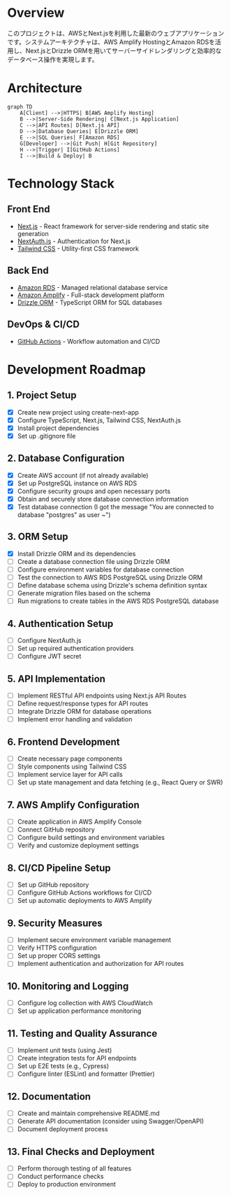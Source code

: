# Overview

このプロジェクトは、AWSとNext.jsを利用した最新のウェブアプリケーションです。システムアーキテクチャは、AWS Amplify HostingとAmazon RDSを活用し、Next.jsとDrizzle ORMを用いてサーバーサイドレンダリングと効率的なデータベース操作を実現します。

# Architecture

```mermaid
graph TD
    A[Client] -->|HTTPS| B[AWS Amplify Hosting]
    B -->|Server-Side Rendering| C[Next.js Application]
    C -->|API Routes| D[Next.js API]
    D -->|Database Queries| E[Drizzle ORM]
    E -->|SQL Queries| F[Amazon RDS]
    G[Developer] -->|Git Push| H[Git Repository]
    H -->|Trigger| I[GitHub Actions]
    I -->|Build & Deploy| B
```

# Technology Stack

## Front End

- [Next.js](https://nextjs.org) - React framework for server-side rendering and static site generation
- [NextAuth.js](https://next-auth.js.org) - Authentication for Next.js
- [Tailwind CSS](https://tailwindcss.com) - Utility-first CSS framework

## Back End

- [Amazon RDS](https://aws.amazon.com/rds) - Managed relational database service
- [Amazon Amplify](https://aws.amazon.com/amplify) - Full-stack development platform
- [Drizzle ORM](https://orm.drizzle.team) - TypeScript ORM for SQL databases

## DevOps & CI/CD

- [GitHub Actions](https://github.com/features/actions) - Workflow automation and CI/CD

# Development Roadmap

## 1. Project Setup

- [x] Create new project using create-next-app
- [x] Configure TypeScript, Next.js, Tailwind CSS, NextAuth.js
- [x] Install project dependencies
- [x] Set up .gitignore file

## 2. Database Configuration

- [x] Create AWS account (if not already available)
- [x] Set up PostgreSQL instance on AWS RDS
- [x] Configure security groups and open necessary ports
- [x] Obtain and securely store database connection information
- [x] Test database connection (I got the message "You are connected to database "postgres" as user ~")

## 3. ORM Setup

- [x] Install Drizzle ORM and its dependencies
- [ ] Create a database connection file using Drizzle ORM
- [ ] Configure environment variables for database connection
- [ ] Test the connection to AWS RDS PostgreSQL using Drizzle ORM
- [ ] Define database schema using Drizzle's schema definition syntax
- [ ] Generate migration files based on the schema
- [ ] Run migrations to create tables in the AWS RDS PostgreSQL database

## 4. Authentication Setup

- [ ] Configure NextAuth.js
- [ ] Set up required authentication providers
- [ ] Configure JWT secret

## 5. API Implementation

- [ ] Implement RESTful API endpoints using Next.js API Routes
- [ ] Define request/response types for API routes
- [ ] Integrate Drizzle ORM for database operations
- [ ] Implement error handling and validation

## 6. Frontend Development

- [ ] Create necessary page components
- [ ] Style components using Tailwind CSS
- [ ] Implement service layer for API calls
- [ ] Set up state management and data fetching (e.g., React Query or SWR)

## 7. AWS Amplify Configuration

- [ ] Create application in AWS Amplify Console
- [ ] Connect GitHub repository
- [ ] Configure build settings and environment variables
- [ ] Verify and customize deployment settings

## 8. CI/CD Pipeline Setup

- [ ] Set up GitHub repository
- [ ] Configure GitHub Actions workflows for CI/CD
- [ ] Set up automatic deployments to AWS Amplify

## 9. Security Measures

- [ ] Implement secure environment variable management
- [ ] Verify HTTPS configuration
- [ ] Set up proper CORS settings
- [ ] Implement authentication and authorization for API routes

## 10. Monitoring and Logging

- [ ] Configure log collection with AWS CloudWatch
- [ ] Set up application performance monitoring

## 11. Testing and Quality Assurance

- [ ] Implement unit tests (using Jest)
- [ ] Create integration tests for API endpoints
- [ ] Set up E2E tests (e.g., Cypress)
- [ ] Configure linter (ESLint) and formatter (Prettier)

## 12. Documentation

- [ ] Create and maintain comprehensive README.md
- [ ] Generate API documentation (consider using Swagger/OpenAPI)
- [ ] Document deployment process

## 13. Final Checks and Deployment

- [ ] Perform thorough testing of all features
- [ ] Conduct performance checks
- [ ] Deploy to production environment
